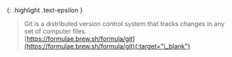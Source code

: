 <!-- _includes/docs/env/git/ -->

{: .highlight .text-epsilon }
> Git is a distributed version control system that tracks changes in any set of computer files.<br>
> [https://formulae.brew.sh/formula/git](https://formulae.brew.sh/formula/git){:target="\_blank"}
